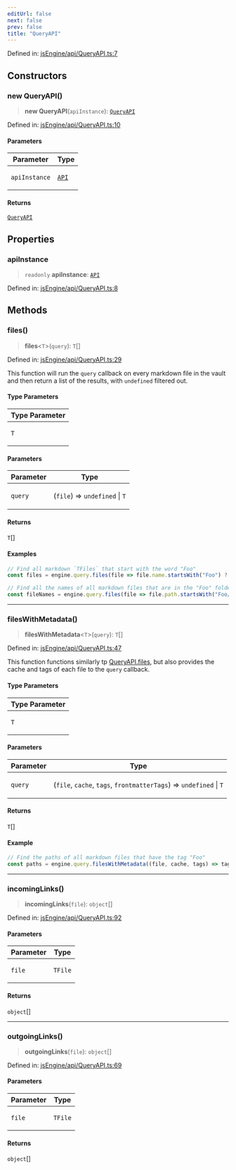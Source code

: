 ```yaml
---
editUrl: false
next: false
prev: false
title: "QueryAPI"
---
```


Defined in: [jsEngine/api/QueryAPI.ts:7](https://github.com/mProjectsCode/obsidian-js-engine-plugin/blob/fff05749aaa23f9a775003f5828b7e747db4ed95/jsEngine/api/QueryAPI.ts#L7)

## Constructors

### new QueryAPI()

> **new QueryAPI**(`apiInstance`): [`QueryAPI`](/obsidian-js-engine-plugin-docs/api/classes/queryapi/)

Defined in: [jsEngine/api/QueryAPI.ts:10](https://github.com/mProjectsCode/obsidian-js-engine-plugin/blob/fff05749aaa23f9a775003f5828b7e747db4ed95/jsEngine/api/QueryAPI.ts#L10)

#### Parameters

<table>
<thead>
<tr>
<th>Parameter</th>
<th>Type</th>
</tr>
</thead>
<tbody>
<tr>
<td>

`apiInstance`

</td>
<td>

[`API`](/obsidian-js-engine-plugin-docs/api/classes/api/)

</td>
</tr>
</tbody>
</table>

#### Returns

[`QueryAPI`](/obsidian-js-engine-plugin-docs/api/classes/queryapi/)

## Properties

### apiInstance

> `readonly` **apiInstance**: [`API`](/obsidian-js-engine-plugin-docs/api/classes/api/)

Defined in: [jsEngine/api/QueryAPI.ts:8](https://github.com/mProjectsCode/obsidian-js-engine-plugin/blob/fff05749aaa23f9a775003f5828b7e747db4ed95/jsEngine/api/QueryAPI.ts#L8)

## Methods

### files()

> **files**\<`T`\>(`query`): `T`[]

Defined in: [jsEngine/api/QueryAPI.ts:29](https://github.com/mProjectsCode/obsidian-js-engine-plugin/blob/fff05749aaa23f9a775003f5828b7e747db4ed95/jsEngine/api/QueryAPI.ts#L29)

This function will run the `query` callback on every markdown file in the vault and then return a list of the results, with `undefined` filtered out.

#### Type Parameters

<table>
<thead>
<tr>
<th>Type Parameter</th>
</tr>
</thead>
<tbody>
<tr>
<td>

`T`

</td>
</tr>
</tbody>
</table>

#### Parameters

<table>
<thead>
<tr>
<th>Parameter</th>
<th>Type</th>
</tr>
</thead>
<tbody>
<tr>
<td>

`query`

</td>
<td>

(`file`) => `undefined` \| `T`

</td>
</tr>
</tbody>
</table>

#### Returns

`T`[]

#### Examples

```typescript
// Find all markdown `TFiles` that start with the word "Foo"
const files = engine.query.files(file => file.name.startsWith("Foo") ? file : undefined);
```

```typescript
// Find all the names of all markdown files that are in the "Foo" folder
const fileNames = engine.query.files(file => file.path.startsWith("Foo/") ? file.name : undefined);
```

***

### filesWithMetadata()

> **filesWithMetadata**\<`T`\>(`query`): `T`[]

Defined in: [jsEngine/api/QueryAPI.ts:47](https://github.com/mProjectsCode/obsidian-js-engine-plugin/blob/fff05749aaa23f9a775003f5828b7e747db4ed95/jsEngine/api/QueryAPI.ts#L47)

This function functions similarly tp [QueryAPI.files](../../../../../obsidian-js-engine-plugin-docs/api/classes/queryapi/#files), but also provides the cache and tags of each file to the `query` callback.

#### Type Parameters

<table>
<thead>
<tr>
<th>Type Parameter</th>
</tr>
</thead>
<tbody>
<tr>
<td>

`T`

</td>
</tr>
</tbody>
</table>

#### Parameters

<table>
<thead>
<tr>
<th>Parameter</th>
<th>Type</th>
</tr>
</thead>
<tbody>
<tr>
<td>

`query`

</td>
<td>

(`file`, `cache`, `tags`, `frontmatterTags`) => `undefined` \| `T`

</td>
</tr>
</tbody>
</table>

#### Returns

`T`[]

#### Example

```typescript
// Find the paths of all markdown files that have the tag "Foo"
const paths = engine.query.filesWithMetadata((file, cache, tags) => tags.includes("Foo") ? file.path : undefined);
```

***

### incomingLinks()

> **incomingLinks**(`file`): `object`[]

Defined in: [jsEngine/api/QueryAPI.ts:92](https://github.com/mProjectsCode/obsidian-js-engine-plugin/blob/fff05749aaa23f9a775003f5828b7e747db4ed95/jsEngine/api/QueryAPI.ts#L92)

#### Parameters

<table>
<thead>
<tr>
<th>Parameter</th>
<th>Type</th>
</tr>
</thead>
<tbody>
<tr>
<td>

`file`

</td>
<td>

`TFile`

</td>
</tr>
</tbody>
</table>

#### Returns

`object`[]

***

### outgoingLinks()

> **outgoingLinks**(`file`): `object`[]

Defined in: [jsEngine/api/QueryAPI.ts:69](https://github.com/mProjectsCode/obsidian-js-engine-plugin/blob/fff05749aaa23f9a775003f5828b7e747db4ed95/jsEngine/api/QueryAPI.ts#L69)

#### Parameters

<table>
<thead>
<tr>
<th>Parameter</th>
<th>Type</th>
</tr>
</thead>
<tbody>
<tr>
<td>

`file`

</td>
<td>

`TFile`

</td>
</tr>
</tbody>
</table>

#### Returns

`object`[]
